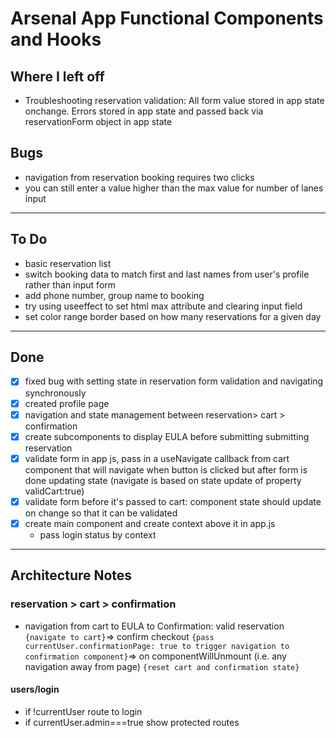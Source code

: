# Arsenal App Functional Components and Hooks

## Where I left off
- Troubleshooting reservation validation:
All form value stored in app state onchange.  Errors stored in app state and passed back via reservationForm object in app state

## Bugs
- navigation from reservation booking requires two clicks
- you can still enter a value higher than the max value for number of lanes input

*** 

## To Do
- basic reservation list
- switch booking data to match first and last names from user's profile rather than input form
- add phone number, group name to booking
- try using useeffect to set html max attribute and clearing input field
- set color range border based on how many reservations for a given day

***

## Done
- [x] fixed bug with setting state in reservation form validation and navigating synchronously
- [x] created profile page
- [x] navigation and state management between reservation> cart > confirmation
- [x] create subcomponents to display EULA before submitting submitting reservation
- [x] validate form in app js, pass in a useNavigate callback from cart component that will navigate when button is clicked but after form is done updating state (navigate is based on state update of property validCart:true)
- [x] validate form before it's passed to cart: component state should update on change so that it can be validated
- [x] create main component and create context above it in app.js
    - pass login status by context
***

## Architecture Notes
### reservation > cart > confirmation
- navigation from cart to EULA to Confirmation: valid reservation `{navigate to cart}`=> confirm checkout `{pass currentUser.confirmationPage: true to trigger navigation to confirmation component}`=> on componentWillUnmount (i.e. any navigation away from page) `{reset cart and confirmation state}`

#### users/login
- if !currentUser route to login
- if currentUser.admin===true show protected routes